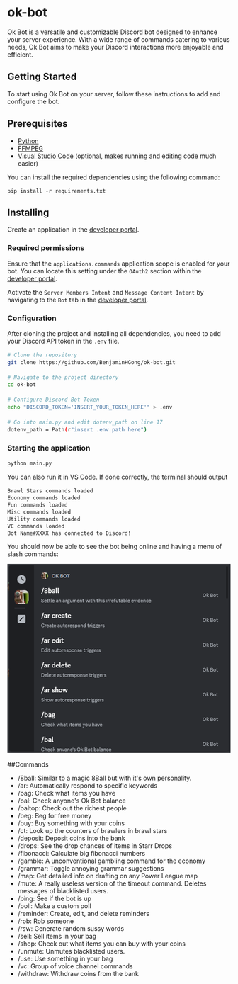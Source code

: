 # ok-bot
Ok Bot is a versatile and customizable Discord bot designed to enhance your server experience. With a wide range of commands catering to various needs, Ok Bot aims to make your Discord interactions more enjoyable and efficient.

## Getting Started

To start using Ok Bot on your server, follow these instructions to add and configure the bot.

## Prerequisites
*  [Python](https://www.python.org/downloads/)
*  [FFMPEG](https://www.ffmpeg.org/)
*  [Visual Studio Code](https://code.visualstudio.com/) (optional, makes running and editing code much easier)

You can install the required dependencies using the following command:
```
pip install -r requirements.txt
```
## Installing
Create an application in the [developer portal](https://discord.com/developers/applications/).


### Required permissions
Ensure that the `applications.commands` application scope is enabled for your bot. You can locate this setting under the `OAuth2` section within the [developer portal](https://discord.com/developers/applications/).

Activate the `Server Members Intent` and `Message Content Intent` by navigating to the `Bot` tab in the [developer portal](https://discord.com/developers/applications/).
### Configuration

After cloning the project and installing all dependencies, you need to add your Discord API token in the `.env` file.
```bash
# Clone the repository
git clone https://github.com/BenjaminHGong/ok-bot.git

# Navigate to the project directory
cd ok-bot

# Configure Discord Bot Token
echo "DISCORD_TOKEN='INSERT_YOUR_TOKEN_HERE'" > .env

# Go into main.py and edit dotenv_path on line 17
dotenv_path = Path(r"insert .env path here")
```


### Starting the application

```bash
python main.py
```
You can also run it in VS Code.
If done correctly, the terminal should output
```
Brawl Stars commands loaded
Economy commands loaded
Fun commands loaded
Misc commands loaded
Utility commands loaded
VC commands loaded
Bot Name#XXXX has connected to Discord!
```
You should now be able to see the bot being online and having a menu of slash commands:

<img src="./assets/commands.png">

##Commands
* /8ball: Similar to a magic 8Ball but with it's own personality.
* /ar: Automatically respond to specific keywords
* /bag: Check what items you have
* /bal: Check anyone's Ok Bot balance
* /baltop: Check out the richest people
* /beg: Beg for free money
* /buy: Buy something with your coins
* /ct: Look up the counters of brawlers in brawl stars
* /deposit: Deposit coins into the bank
* /drops: See the drop chances of items in Starr Drops
* /fibonacci: Calculate big fibonacci numbers
* /gamble: A unconventional gambling command for the economy
* /grammar: Toggle annoying grammar suggestions
* /map: Get detailed info on drafting on any Power League map
* /mute: A really useless version of the timeout command. Deletes messages of blacklisted users.
* /ping: See if the bot is up
* /poll: Make a custom poll
* /reminder: Create, edit, and delete reminders
* /rob: Rob someone
* /rsw: Generate random sussy words
* /sell: Sell items in your bag
* /shop: Check out what items you can buy with your coins
* /unmute: Unmutes blacklisted users.
* /use: Use something in your bag
* /vc: Group of voice channel commands
* /withdraw: Withdraw coins from the bank
